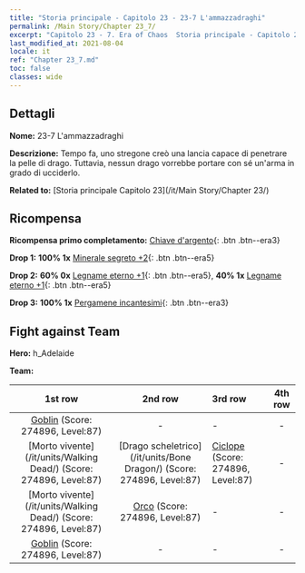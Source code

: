 ```yaml
---
title: "Storia principale - Capitolo 23 - 23-7 L'ammazzadraghi"
permalink: /Main Story/Chapter 23_7/
excerpt: "Capitolo 23 - 7. Era of Chaos  Storia principale - Capitolo 23_7. 23-7 L'ammazzadraghi"
last_modified_at: 2021-08-04
locale: it
ref: "Chapter 23_7.md"
toc: false
classes: wide
---
```


## Dettagli

 **Nome:** 23-7 L'ammazzadraghi

 **Descrizione:** Tempo fa, uno stregone creò una lancia capace di penetrare la pelle di drago. Tuttavia, nessun drago vorrebbe portare con sé un'arma in grado di ucciderlo.

 **Related to:** [Storia principale Capitolo 23](/it/Main Story/Chapter 23/)

## Ricompensa

 **Ricompensa primo completamento:** [Chiave d'argento](/ItemsIT/con_693/){: .btn .btn--era3}

 **Drop 1:** **100% 1x** [Minerale segreto +2](/ItemsIT/mat_75/){: .btn .btn--era5}

 **Drop 2:** **60% 0x** [Legname eterno +1](/ItemsIT/mat_69/){: .btn .btn--era5}, **40% 1x** [Legname eterno +1](/ItemsIT/mat_69/){: .btn .btn--era5}

 **Drop 3:** **100% 1x** [Pergamene incantesimi](/ItemsIT/con_694/){: .btn .btn--era3}


## Fight against Team
 **Hero:** h_Adelaide

 **Team:**


  | 1st row | 2nd row | 3rd row | 4th row |
  |:----:|:----:|:----|:----:|
  | [Goblin](/it/units/Goblin/) (Score: 274896, Level:87)  | - | - | - |
  | [Morto vivente](/it/units/Walking Dead/) (Score: 274896, Level:87)  | [Drago scheletrico](/it/units/Bone Dragon/) (Score: 274896, Level:87)  | [Ciclope](/it/units/Cyclops/) (Score: 274896, Level:87)  | - |
  | [Morto vivente](/it/units/Walking Dead/) (Score: 274896, Level:87)  | [Orco](/it/units/Orc/) (Score: 274896, Level:87)  | - | - |
  | [Goblin](/it/units/Goblin/) (Score: 274896, Level:87)  | - | - | - |


